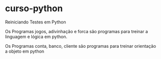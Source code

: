 # curso-python
Reiniciando Testes em Python

Os Programas jogos, adivinhação e forca são programas para treinar a linguagem e lógica em python.

Os Programas conta, banco, cliente são programas para treinar orientação a objeto em python
